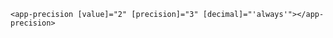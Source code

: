```angular17html
<app-precision [value]="2" [precision]="3" [decimal]="'always'"></app-precision>
```
